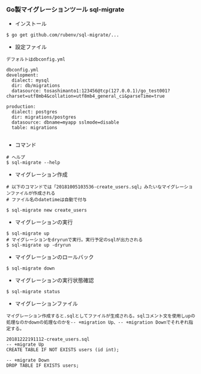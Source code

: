 
### Go製マイグレーションツール sql-migrate

* インストール

```
$ go get github.com/rubenv/sql-migrate/...
```

* 設定ファイル

``` 
デフォルトはdbconfig.yml

dbconfig.yml
development:
  dialect: mysql
  dir: db/migrations
  datasource: tosashimanto1:123456@tcp(127.0.0.1)/go_test001?charset=utf8mb4&collation=utf8mb4_general_ci&parseTime=true

production:
  dialect: postgres
  dir: migrations/postgres
  datasource: dbname=myapp sslmode=disable
  table: migrations
    
```

* コマンド

```
# ヘルプ
$ sql-migrate --help
```

* マイグレーション作成
```
# 以下のコマンドでは「20181005103536-create_users.sql」みたいなマイグレーションファイルが作成される
# ファイル名のdatetimeは自動で付与

$ sql-migrate new create_users
```

* マイグレーションの実行

```
$ sql-migrate up
# マイグレーションをdryrunで実行。実行予定のsqlが出力される
$ sql-migrate up -dryrun

```
* マイグレーションのロールバック
```
$ sql-migrate down
```

* マイグレーションの実行状態確認
```
$ sql-migrate status

```

* マイグレーションファイル

```
マイグレーション作成すると.sqlとしてファイルが生成される。sqlコメント文を使用しupの処理なのかdownの処理なのかを-- +migration Up、-- +migration Downでそれぞれ指定する。

20181222191112-create_users.sql
-- +migrate Up
CREATE TABLE IF NOT EXISTS users (id int);

-- +migrate Down
DROP TABLE IF EXISTS users;

```